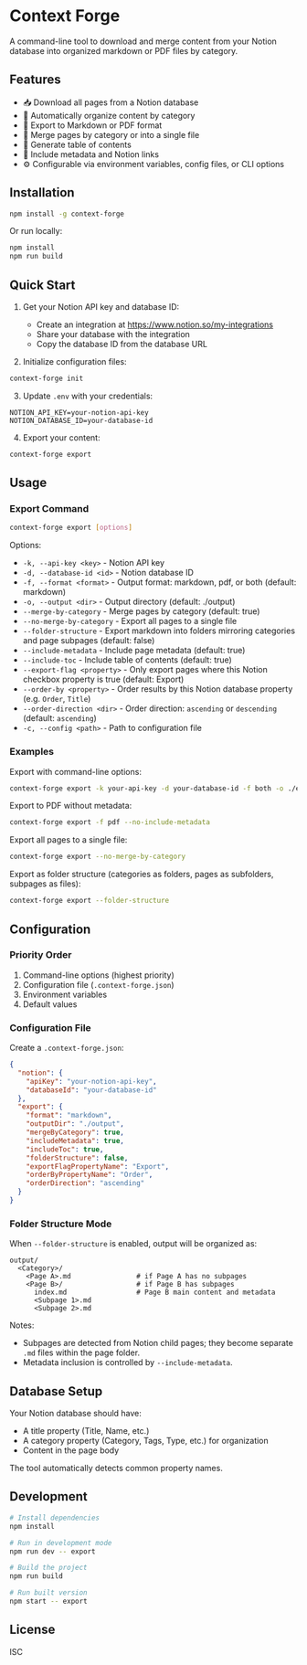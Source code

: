 # Context Forge

A command-line tool to download and merge content from your Notion database into organized markdown or PDF files by category.

## Features

- 📥 Download all pages from a Notion database
- 📁 Automatically organize content by category
- 📝 Export to Markdown or PDF format
- 🔀 Merge pages by category or into a single file
- 📑 Generate table of contents
- 🔗 Include metadata and Notion links
- ⚙️ Configurable via environment variables, config files, or CLI options

## Installation

```bash
npm install -g context-forge
```

Or run locally:

```bash
npm install
npm run build
```

## Quick Start

1. Get your Notion API key and database ID:
   - Create an integration at https://www.notion.so/my-integrations
   - Share your database with the integration
   - Copy the database ID from the database URL

2. Initialize configuration files:
```bash
context-forge init
```

3. Update `.env` with your credentials:
```env
NOTION_API_KEY=your-notion-api-key
NOTION_DATABASE_ID=your-database-id
```

4. Export your content:
```bash
context-forge export
```

## Usage

### Export Command

```bash
context-forge export [options]
```

Options:
- `-k, --api-key <key>` - Notion API key
- `-d, --database-id <id>` - Notion database ID
- `-f, --format <format>` - Output format: markdown, pdf, or both (default: markdown)
- `-o, --output <dir>` - Output directory (default: ./output)
- `--merge-by-category` - Merge pages by category (default: true)
- `--no-merge-by-category` - Export all pages to a single file
- `--folder-structure` - Export markdown into folders mirroring categories and page subpages (default: false)
- `--include-metadata` - Include page metadata (default: true)
- `--include-toc` - Include table of contents (default: true)
- `--export-flag <property>` - Only export pages where this Notion checkbox property is true (default: Export)
- `--order-by <property>` - Order results by this Notion database property (e.g. `Order`, `Title`)
- `--order-direction <dir>` - Order direction: `ascending` or `descending` (default: `ascending`)
- `-c, --config <path>` - Path to configuration file

### Examples

Export with command-line options:
```bash
context-forge export -k your-api-key -d your-database-id -f both -o ./exports
```

Export to PDF without metadata:
```bash
context-forge export -f pdf --no-include-metadata
```

Export all pages to a single file:
```bash
context-forge export --no-merge-by-category
```

Export as folder structure (categories as folders, pages as subfolders, subpages as files):
```bash
context-forge export --folder-structure
```

## Configuration

### Priority Order
1. Command-line options (highest priority)
2. Configuration file (`.context-forge.json`)
3. Environment variables
4. Default values

### Configuration File

Create a `.context-forge.json`:

```json
{
  "notion": {
    "apiKey": "your-notion-api-key",
    "databaseId": "your-database-id"
  },
  "export": {
    "format": "markdown",
    "outputDir": "./output",
    "mergeByCategory": true,
    "includeMetadata": true,
    "includeToc": true,
    "folderStructure": false,
    "exportFlagPropertyName": "Export",
    "orderByPropertyName": "Order",
    "orderDirection": "ascending"
  }
}
```
### Folder Structure Mode

When `--folder-structure` is enabled, output will be organized as:

```
output/
  <Category>/
    <Page A>.md                # if Page A has no subpages
    <Page B>/                  # if Page B has subpages
      index.md                 # Page B main content and metadata
      <Subpage 1>.md
      <Subpage 2>.md
```

Notes:
- Subpages are detected from Notion child pages; they become separate `.md` files within the page folder.
- Metadata inclusion is controlled by `--include-metadata`.


## Database Setup

Your Notion database should have:
- A title property (Title, Name, etc.)
- A category property (Category, Tags, Type, etc.) for organization
- Content in the page body

The tool automatically detects common property names.

## Development

```bash
# Install dependencies
npm install

# Run in development mode
npm run dev -- export

# Build the project
npm run build

# Run built version
npm start -- export
```

## License

ISC